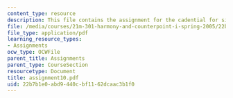 ```yaml
---
content_type: resource
description: This file contains the assignment for the cadential for six-four.
file: /media/courses/21m-301-harmony-and-counterpoint-i-spring-2005/22b7b1e0abd9440cbf1162dcaac3b1f0_assignment10.pdf
file_type: application/pdf
learning_resource_types:
- Assignments
ocw_type: OCWFile
parent_title: Assignments
parent_type: CourseSection
resourcetype: Document
title: assignment10.pdf
uid: 22b7b1e0-abd9-440c-bf11-62dcaac3b1f0
---
```

